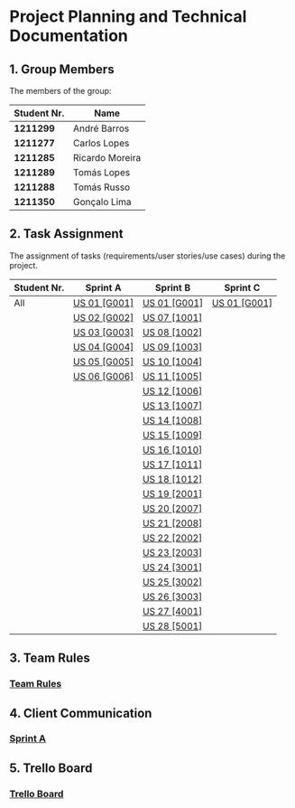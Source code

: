 # Project Planning and Technical Documentation

## 1. Group Members

The members of the group:

| Student Nr. | Name            |
| ----------- | --------------- |
| **1211299** | André Barros    |
| **1211277** | Carlos Lopes    |
| **1211285** | Ricardo Moreira |
| **1211289** | Tomás Lopes     |
| **1211288** | Tomás Russo     |
| **1211350** | Gonçalo Lima    |

## 2. Task Assignment

The assignment of tasks (requirements/user stories/use cases) during the project.

| Student Nr. | Sprint A                                     | Sprint B                                     | Sprint C                                     |
| ----------- | -------------------------------------------- | -------------------------------------------- | -------------------------------------------- |
| All         | [US 01 [G001]](sprint-a/us01-g001/README.md) | [US 01 [G001]](sprint-a/us01-g001/README.md) | [US 01 [G001]](sprint-a/us01-g001/README.md) |
|             | [US 02 [G002]](sprint-a/us02-g002/README.md) | [US 07 [1001]](sprint-b/us07-1001/README.md) |                                              |
|             | [US 03 [G003]](sprint-a/us03-g003/README.md) | [US 08 [1002]](sprint-b/us08-1002/README.md) |                                              |
|             | [US 04 [G004]](sprint-a/us04-g004/README.md) | [US 09 [1003]](sprint-b/us09-1003/README.md) |                                              |
|             | [US 05 [G005]](sprint-a/us05-g005/README.md) | [US 10 [1004]](sprint-b/us10-1004/README.md) |                                              |
|             | [US 06 [G006]](sprint-a/us06-g006/README.md) | [US 11 [1005]](sprint-b/us11-1005/README.md) |                                              |
|             |                                              | [US 12 [1006]](sprint-b/us12-1006/README.md) |                                              |
|             |                                              | [US 13 [1007]](sprint-b/us13-1007/README.md) |                                              |
|             |                                              | [US 14 [1008]](sprint-b/us14-1008/README.md) |                                              |
|             |                                              | [US 15 [1009]](sprint-b/us15-1009/README.md) |                                              |
|             |                                              | [US 16 [1010]](sprint-b/us16-1010/README.md) |                                              |
|             |                                              | [US 17 [1011]](sprint-b/us17-1011/README.md) |                                              |
|             |                                              | [US 18 [1012]](sprint-b/us18-1012/README.md) |                                              |
|             |                                              | [US 19 [2001]](sprint-b/us19-2001/README.md) |                                              |
|             |                                              | [US 20 [2007]](sprint-b/us20-2007/README.md) |                                              |
|             |                                              | [US 21 [2008]](sprint-b/us21-2008/README.md) |                                              |
|             |                                              | [US 22 [2002]](sprint-b/us22-2002/README.md) |                                              |
|             |                                              | [US 23 [2003]](sprint-b/us23-2003/README.md) |                                              |
|             |                                              | [US 24 [3001]](sprint-b/us24-3001/README.md) |                                              |
|             |                                              | [US 25 [3002]](sprint-b/us25-3002/README.md) |                                              |
|             |                                              | [US 26 [3003]](sprint-b/us26-3003/README.md) |                                              |
|             |                                              | [US 27 [4001]](sprint-b/us27-4001/README.md) |                                              |
|             |                                              | [US 28 [5001]](sprint-b/us28-5001/README.md) |                                              |

## 3. Team Rules

### [Team Rules](team-rules.md)

## 4. Client Communication

### [Sprint A](sprint-A-clarifications.md)

## 5. Trello Board

### [Trello Board](https://trello.com/b/Hh1yaRy5/lapr4)
